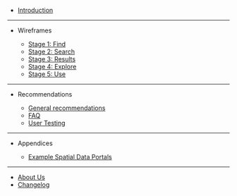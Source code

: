 - [Introduction](main-content/introduction)

---

- Wireframes
  
  - [Stage 1: Find](main-content/stage-1)
  - [Stage 2: Search](main-content/stage-2)
  - [Stage 3: Results](main-content/stage-3)
  - [Stage 4: Explore](main-content/stage-4)
  - [Stage 5: Use](main-content/stage-5)

---

- Recommendations

  - [General recommendations](main-content/general-recommendations)
  - [FAQ](main-content/faq)
  - [User Testing](main-content/user-testing)

---

- Appendices

  - [Example Spatial Data Portals](appendices/portal-examples.md)
  
---

- [About Us](other/about-us.md)
- [Changelog](other/changelog.md)
